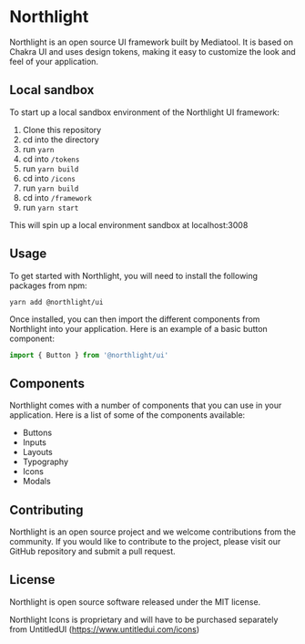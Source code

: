 # Northlight

Northlight is an open source UI framework built by Mediatool. It is based on Chakra UI and uses design tokens, making it easy to customize the look and feel of your application.

## Local sandbox

To start up a local sandbox environment of the Northlight UI framework:

1. Clone this repository
2. cd into the directory
3. run `yarn`
4. cd into `/tokens`
5. run `yarn build`
6. cd into `/icons`
7. run `yarn build`
8. cd into `/framework`
9. run `yarn start`

This will spin up a local environment sandbox at localhost:3008

## Usage

To get started with Northlight, you will need to install the following packages from npm:

```
yarn add @northlight/ui
```

Once installed, you can then import the different components from Northlight into your application. Here is an example of a basic button component:

```js
import { Button } from '@northlight/ui'
```

## Components

Northlight comes with a number of components that you can use in your application. Here is a list of some of the components available:

* Buttons
* Inputs
* Layouts
* Typography
* Icons
* Modals

## Contributing

Northlight is an open source project and we welcome contributions from the community. If you would like to contribute to the project, please visit our GitHub repository and submit a pull request.

## License

Northlight is open source software released under the MIT license.

Northlight Icons is proprietary and will have to be purchased separately from UntitledUI (https://www.untitledui.com/icons)
